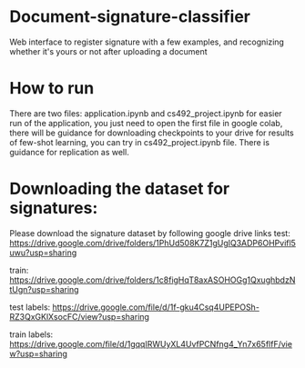 # Document-signature-classifier
Web interface to register signature with a few examples, and recognizing whether it's yours or not after uploading a document
# How to run
There are two files: application.ipynb and cs492_project.ipynb
for easier run of the application, you just need to open the first file in google colab, there will be guidance for downloading checkpoints to your drive
for results of few-shot learning, you can try in cs492_project.ipynb file. There is guidance for replication as well.

# Downloading the dataset for signatures:
Please download the signature dataset by following google drive links
test: https://drive.google.com/drive/folders/1PhUd508K7Z1gUgIQ3ADP6OHPvifl5uwu?usp=sharing

train: https://drive.google.com/drive/folders/1c8figHqT8axASOHOGg1QxughbdzNtUgn?usp=sharing

test labels: https://drive.google.com/file/d/1f-gku4Csq4UPEPOSh-RZ3QxGKlXsocFC/view?usp=sharing

train labels: https://drive.google.com/file/d/1gqqIRWUyXL4UvfPCNfng4_Yn7x65flfF/view?usp=sharing

